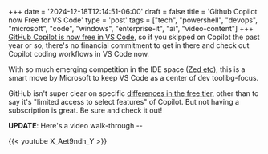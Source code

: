 +++
date = '2024-12-18T12:14:51-06:00'
draft = false
title = 'Github Copilot now Free for VS Code'
type = 'post'
tags = ["tech", "powershell", "devops", "microsoft", "code", "windows", "enterprise-it", "ai", "video-content"]
+++
[GitHub Copilot is now free in VS Code](https://code.visualstudio.com/blogs/2024/12/18/free-github-copilot), so if you skipped on Copilot the past year or so, there's no financial commitment to get in there and check out Copilot coding workflows in VS Code now. <br />

With so much emerging competition in the IDE space ([Zed etc](https://zed.dev)), this is a smart move by Microsoft to keep VS Code as a center of dev toolibg-focus. <br />

GitHub isn't super clear on specific [differences in the free tier](https://docs.github.com/en/copilot/about-github-copilot/subscription-plans-for-github-copilot), other than to say it's "limited access to select features" of Copilot. But not having a subscription is great.  Be sure and check it out! <br />

**UPDATE**: Here's a video walk-through --

<div class="video">
{{< youtube X_Aet9ndh_Y >}}
</div>